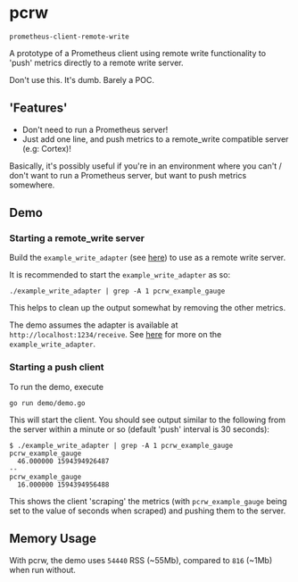 # pcrw

`prometheus-client-remote-write`

A prototype of a Prometheus client using remote write functionality to 'push' metrics directly to a remote write server.

Don't use this. It's dumb. Barely a POC.

## 'Features'

- Don't need to run a Prometheus server!
- Just add one line, and push metrics to a remote_write compatible server (e.g: Cortex)!

Basically, it's possibly useful if you're in an environment where you can't / don't want to run a Prometheus server, but want to push metrics somewhere.

## Demo

### Starting a remote_write server

Build the `example_write_adapter` (see [here](https://github.com/prometheus/prometheus/blob/master/documentation/examples/remote_storage/example_write_adapter/server.go)) to use as a remote write server.

It is recommended to start the `example_write_adapter` as so:

```
./example_write_adapter | grep -A 1 pcrw_example_gauge
```
This helps to clean up the output somewhat by removing the other metrics.

The demo assumes the adapter is available at `http://localhost:1234/receive`. See [here](https://www.robustperception.io/using-the-remote-write-path) for more on the `example_write_adapter`.

### Starting a push client

To run the demo, execute

```
go run demo/demo.go
```

This will start the client. You should see output similar to the following from the server within a minute or so (default 'push' interval is 30 seconds):

```
$ ./example_write_adapter | grep -A 1 pcrw_example_gauge
pcrw_example_gauge
  46.000000 1594394926487
--
pcrw_example_gauge
  16.000000 1594394956488
```

This shows the client 'scraping' the metrics (with `pcrw_example_gauge` being set to the value of seconds when scraped) and pushing them to the server.

## Memory Usage

With pcrw, the demo uses `54440` RSS (~55Mb), compared to `816` (~1Mb) when run without.